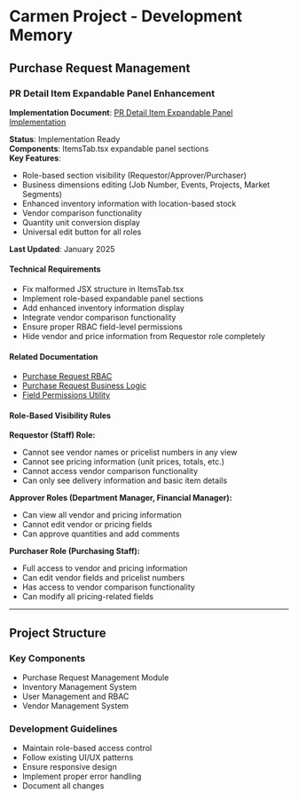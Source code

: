 # Carmen Project - Development Memory

## Purchase Request Management

### PR Detail Item Expandable Panel Enhancement

**Implementation Document**: [PR Detail Item Expandable Panel Implementation](./docs/pages/pr/pr-detail-item-expandable-panel-implementation.md)

**Status**: Implementation Ready  
**Components**: ItemsTab.tsx expandable panel sections  
**Key Features**: 
- Role-based section visibility (Requestor/Approver/Purchaser)
- Business dimensions editing (Job Number, Events, Projects, Market Segments)
- Enhanced inventory information with location-based stock
- Vendor comparison functionality
- Quantity unit conversion display
- Universal edit button for all roles

**Last Updated**: January 2025

#### Technical Requirements
- Fix malformed JSX structure in ItemsTab.tsx
- Implement role-based expandable panel sections
- Add enhanced inventory information display
- Integrate vendor comparison functionality
- Ensure proper RBAC field-level permissions
- Hide vendor and price information from Requestor role completely

#### Related Documentation
- [Purchase Request RBAC](./docs/pages/pr/pr-rbac.md)
- [Purchase Request Business Logic](./docs/pages/pr/pr-business-logic.md)
- [Field Permissions Utility](./lib/utils/field-permissions.ts)

#### Role-Based Visibility Rules
**Requestor (Staff) Role:**
- Cannot see vendor names or pricelist numbers in any view
- Cannot see pricing information (unit prices, totals, etc.)
- Cannot access vendor comparison functionality
- Can only see delivery information and basic item details

**Approver Roles (Department Manager, Financial Manager):**
- Can view all vendor and pricing information
- Cannot edit vendor or pricing fields
- Can approve quantities and add comments

**Purchaser Role (Purchasing Staff):**
- Full access to vendor and pricing information
- Can edit vendor fields and pricelist numbers
- Has access to vendor comparison functionality
- Can modify all pricing-related fields

---

## Project Structure

### Key Components
- Purchase Request Management Module
- Inventory Management System
- User Management and RBAC
- Vendor Management System

### Development Guidelines
- Maintain role-based access control
- Follow existing UI/UX patterns
- Ensure responsive design
- Implement proper error handling
- Document all changes 